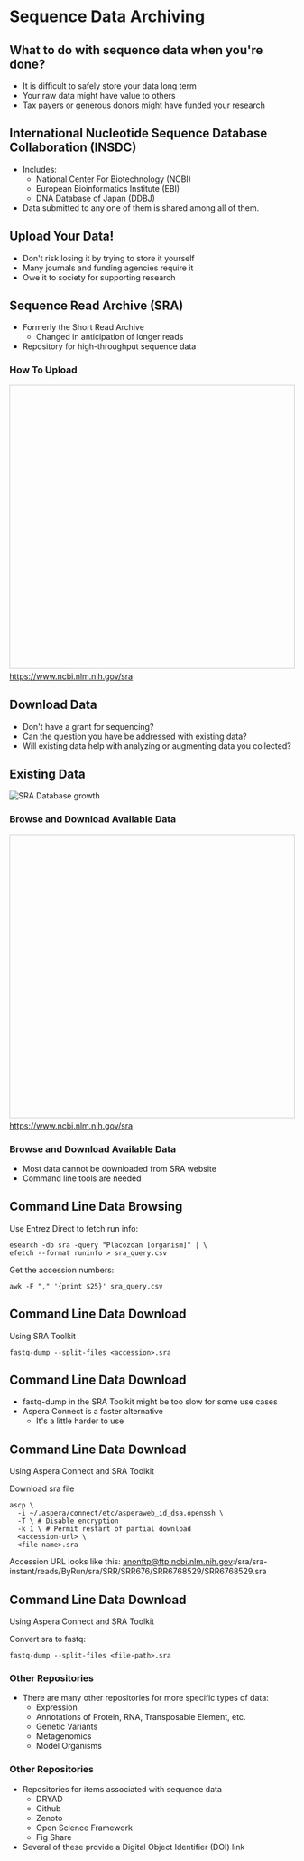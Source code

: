 # Sequence Data Archiving



## What to do with sequence data when you're done?
- It is difficult to safely store your data long term
- Your raw data might have value to others
- Tax payers or generous donors might have funded your research



## International Nucleotide Sequence Database Collaboration (INSDC)
- Includes:
  - National Center For Biotechnology (NCBI)
  - European Bioinformatics Institute (EBI)
  - DNA Database of Japan (DDBJ)
- Data submitted to any one of them is shared among all of them.



## Upload Your Data!
- Don't risk losing it by trying to store it yourself
- Many journals and funding agencies require it
- Owe it to society for supporting research



## Sequence Read Archive (SRA)
- Formerly the Short Read Archive
  - Changed in anticipation of longer reads
- Repository for high-throughput sequence data



### How To Upload
<iframe data-src="https://www.ncbi.nlm.nih.gov/sra" width="1000" height="500" frameborder="0" marginwidth="0" marginheight="0" scrolling="yes" style="border:1px solid #CCC; border-width:1px; margin-bottom:5px; max-width: 100%;" allowfullscreen > </iframe>
<a href="https://www.ncbi.nlm.nih.gov/sra">https://www.ncbi.nlm.nih.gov/sra</a>



## Download Data
- Don't have a grant for sequencing?
- Can the question you have be addressed with existing data?
- Will existing data help with analyzing or augmenting data you collected?



## Existing Data
<img src="https://www.ncbi.nlm.nih.gov/Traces/sra/i/g.png" alt="SRA Database growth" style="max-height: 500px;" />



### Browse and Download Available Data
<iframe data-src="https://www.ncbi.nlm.nih.gov/sra" width="1000" height="500" frameborder="0" marginwidth="0" marginheight="0" scrolling="yes" style="border:1px solid #CCC; border-width:1px; margin-bottom:5px; max-width: 100%;" allowfullscreen > </iframe>
<a href="https://www.ncbi.nlm.nih.gov/sra">https://www.ncbi.nlm.nih.gov/sra</a>



### Browse and Download Available Data
- Most data cannot be downloaded from SRA website
- Command line tools are needed



## Command Line Data Browsing
Use Entrez Direct to fetch run info:
```
esearch -db sra -query "Placozoan [organism]" | \
efetch --format runinfo > sra_query.csv
```

Get the accession numbers:
```
awk -F "," '{print $25}' sra_query.csv
```



## Command Line Data Download
Using SRA Toolkit
```
fastq-dump --split-files <accession>.sra
```



## Command Line Data Download
- fastq-dump in the SRA Toolkit might be too slow for some use cases
- Aspera Connect is a faster alternative
  - It's a little harder to use



## Command Line Data Download
Using Aspera Connect and SRA Toolkit

Download sra file
```
ascp \
  -i ~/.aspera/connect/etc/asperaweb_id_dsa.openssh \
  -T \ # Disable encryption
  -k 1 \ # Permit restart of partial download
  <accession-url> \
  <file-name>.sra  
```

Accession URL looks like this:
anonftp@ftp.ncbi.nlm.nih.gov:/sra/sra-instant/reads/ByRun/sra/SRR/SRR676/SRR6768529/SRR6768529.sra



## Command Line Data Download
Using Aspera Connect and SRA Toolkit

Convert sra to fastq:
```
fastq-dump --split-files <file-path>.sra
```



### Other Repositories
- There are many other repositories for more specific types of data:
  - Expression
  - Annotations of Protein, RNA, Transposable Element, etc.
  - Genetic Variants
  - Metagenomics
  - Model Organisms



### Other Repositories
- Repositories for items associated with sequence data
  - DRYAD
  - Github
  - Zenoto
  - Open Science Framework
  - Fig Share
- Several of these provide a Digital Object Identifier (DOI) link
